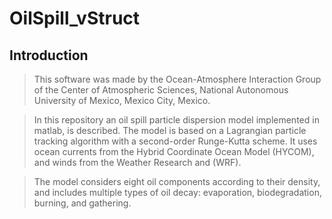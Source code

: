 # OilSpill_vStruct

## Introduction

> This software was made by the Ocean-Atmosphere Interaction Group of the Center of Atmospheric Sciences, National Autonomous University of Mexico, Mexico City, Mexico.

> In this repository an oil spill particle dispersion model implemented in matlab, is described. The model is based on a Lagrangian particle tracking algorithm with a second-order Runge-Kutta scheme. It uses ocean currents from the Hybrid Coordinate Ocean Model (HYCOM), and winds from the Weather Research and (WRF).

> The model considers eight oil components according to their density, and includes multiple types of oil decay: evaporation,
biodegradation, burning, and gathering. 
